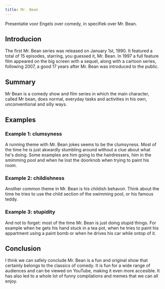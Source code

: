 ```yaml
---
title: Mr. Bean
---
```


Presentatie voor Engels over comedy, in specifiek over Mr. Bean.

## Introducion

The first Mr. Bean series was released on January 1st, 1990. It featured a total of 15 episodes, starring, you guessed it, Mr. Bean. In 1997 a full feature film appeared on the big screen with a sequel, along with a cartoon series, following 2007, a good 17 years after Mr. Bean was introduced to the public.

## Summary

Mr Bean is a comedy show and film series in which the main character, called Mr bean, does normal, everyday tasks and activities in his own, unconventional and silly ways.

## Examples

### Example 1: clumsyness

A running theme with Mr. Bean jokes seems to be the clumsyness. Most of the time he is just akwardly stumbling around without a clue about what he's doing. Some examples are him going to the hairdressers, him in the smimming pool and when he lost the doorknob when trying to paint his room.

### Example 2: childishness

Another common theme in Mr. Bean is his childish behavoir. Think about the time he tries to use the child section of the swimming pool, or his famous teddy.

### Example 3: stupidity

And not to forget: most of the time Mr. Bean is just doing stupid things. For example when he gets his hand stuck in a tea pot, when he tries to paint his appartment using a paint bomb or when he drives his car while ontop of it.

## Conclusion

I think we can safely conclude Mr. Bean is a fun and original show that certainly belongs to the classics of comedy. It is fun for a wide range of audiences and can be viewed on YouTube, making it even more accesible. It has also led to a whole lot of funny compilations and memes that we can all enjoy.
